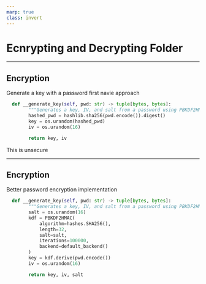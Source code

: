 ```yaml
---
marp: true
class: invert
---
```


# Ecnrypting and Decrypting Folder

--- 
## Encryption
Generate a key with a password first navie approach
```python 
  def __generate_key(self, pwd: str) -> tuple[bytes, bytes]:
        """Generates a key, IV, and salt from a password using PBKDF2HMAC."""
        hashed_pwd = hashlib.sha256(pwd.encode()).digest()
        key = os.urandom(hashed_pwd)
        iv = os.urandom(16)

        return key, iv
```
This is unsecure


---

## Encryption 
Better password encryption implementation 
```python 
  def __generate_key(self, pwd: str) -> tuple[bytes, bytes]:
        """Generates a key, IV, and salt from a password using PBKDF2HMAC."""
        salt = os.urandom(16)
        kdf = PBKDF2HMAC(
            algorithm=hashes.SHA256(),
            length=32,
            salt=salt,
            iterations=100000,
            backend=default_backend()
        )
        key = kdf.derive(pwd.encode())
        iv = os.urandom(16)

        return key, iv, salt
```